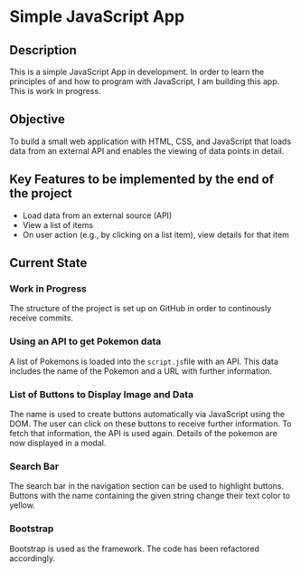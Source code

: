 # Simple JavaScript App
## Description
This is a simple JavaScript App in development. In order to learn the principles of and how to program with JavaScript, I am building this app. This is work in progress.

## Objective
To build a small web application with HTML, CSS, and JavaScript that loads data from an external API and enables the viewing of data points in detail.

## Key Features to be implemented by the end of the project
- Load data from an external source (API)
- View a list of items
- On user action (e.g., by clicking on a list item), view details for that item

## Current State
### Work in Progress
The structure of the project is set up on GitHub in order to continously receive commits.
### Using an API to get Pokemon data
A list of Pokemons is loaded into the `script.js`file with an API. This data includes the name of the Pokemon and a URL with further information. 
### List of Buttons to Display Image and Data
The name is used to create buttons automatically via JavaScript using the DOM. The user can click on these buttons to receive further information. To fetch that information, the API is used again. Details of the pokemon are now displayed in a modal.
### Search Bar
The search bar in the navigation section can be used to highlight buttons. Buttons with the name containing the given string change their text color to yellow.
### Bootstrap
Bootstrap is used as the framework. The code has been refactored accordingly.